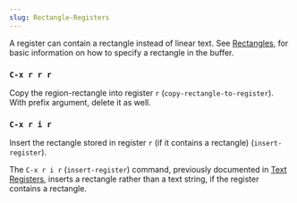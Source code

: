 ```yaml
---
slug: Rectangle-Registers
---
```


A register can contain a rectangle instead of linear text. See [Rectangles](Rectangles), for basic information on how to specify a rectangle in the buffer.

### `C-x r r r`

Copy the region-rectangle into register `r` (`copy-rectangle-to-register`). With prefix argument, delete it as well.

### `C-x r i r`

Insert the rectangle stored in register `r` (if it contains a rectangle) (`insert-register`).

The `C-x r i r` (`insert-register`) command, previously documented in [Text Registers](Text-Registers), inserts a rectangle rather than a text string, if the register contains a rectangle.
